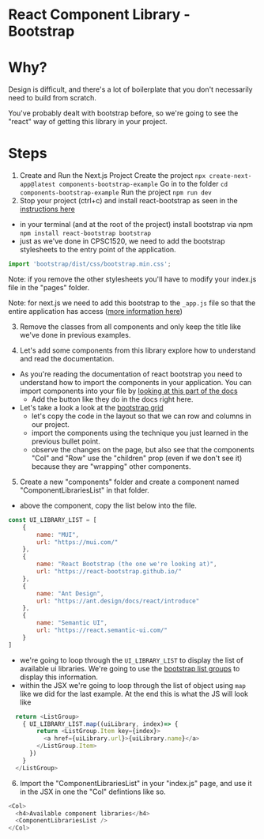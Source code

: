 # React Component Library - Bootstrap

# Why?

Design is difficult, and there's a lot of boilerplate that you don't necessarily need to build from scratch.

You've probably dealt with bootstrap before, so we're going to see the "react" way of getting this library in your project.

# Steps
1. Create and Run the Next.js Project
    Create the project
    `npx create-next-app@latest components-bootstrap-example`
    Go in to the folder
    `cd components-bootstrap-example`
    Run the project
    `npm run dev`
2. Stop your project (ctrl+c) and install react-bootstrap as seen in the [instructions here](https://react-bootstrap.github.io/getting-started/introduction)
- in your terminal (and at the root of the project) install bootstrap via npm `npm install react-bootstrap bootstrap`
- just as we've done in CPSC1520, we need to add the bootstrap stylesheets to the entry point of the application.
```js
import 'bootstrap/dist/css/bootstrap.min.css';
```
Note: if you remove the other stylesheets you'll have to modify your index.js file in the "pages" folder.

Note: for next.js we need to add this bootstrap to the `_app.js` file so that the entire application has access ([more information here](https://nextjs.org/docs/basic-features/built-in-css-support#adding-a-global-stylesheet))

3. Remove the classes from all components and only keep the title like we've done in previous examples.

4. Let's add some components from this library explore how to understand and read the documentation.
- As you're reading the documentation of react bootstrap you need to understand how to import the components in your application. You can import components into your file by [looking at this part of the docs](https://react-bootstrap.github.io/getting-started/introduction/#importing-components)
	- Add the button like they do in the docs right here.
- Let's take a look a look at the [bootstrap grid](https://react-bootstrap.github.io/layout/grid/)
	- let's copy the code in the layout so that we can row and columns in our project.
	- import the components using the technique you just learned in the previous bullet point.
	- observe the changes on the page, but also see that the components "Col" and "Row" use the "children" prop (even if we don't see it) because they are "wrapping" other components.

5. Create a new "components" folder and create a component named "ComponentLibrariesList" in that folder.
- above the component, copy the list below into the file.
```js 
const UI_LIBRARY_LIST = [
	{
		name: "MUI",
		url: "https://mui.com/"
	},
	{
		name: "React Bootstrap (the one we're looking at)",
		url: "https://react-bootstrap.github.io/"
	},
	{
		name: "Ant Design",
		url: "https://ant.design/docs/react/introduce"
	},
	{
		name: "Semantic UI",
		url: "https://react.semantic-ui.com/"
	}
]
```
- we're going to loop through the `UI_LIBRARY_LIST` to display the list of available ui libraries. We're going to use the [bootstrap list groups](https://react-bootstrap.netlify.app/components/list-group/#basic-example)
to display this information.
- within the JSX we're going to loop through the list of object using `map` like we did for the last example. At the end this is what the JS will look like
```js
  return <ListGroup>
    { UI_LIBRARY_LIST.map((uiLibrary, index)=> {
        return <ListGroup.Item key={index}>
          <a href={uiLibrary.url}>{uiLibrary.name}</a>
        </ListGroup.Item>
      })
    }
  </ListGroup>
```

6. Import the "ComponentLibrariesList" in your "index.js" page, and use it in the JSX in one the "Col" defintions like so.
```js
<Col>
  <h4>Available component libraries</h4>
  <ComponentLibrariesList />
</Col>
```
